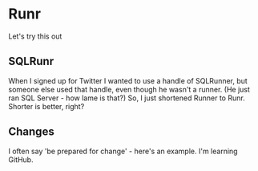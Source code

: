 # Runr
Let's try this out

## SQLRunr
When I signed up for Twitter I wanted to use a handle of SQLRunner, but someone else used that handle, even though he wasn't a runner. (He just ran SQL Server - how lame is that?) So, I just shortened Runner to Runr. Shorter is better, right?

## Changes
I often say 'be prepared for change' - here's an example. I'm learning GitHub.